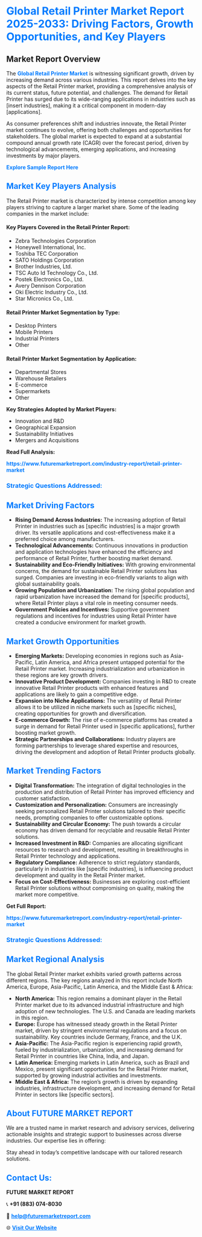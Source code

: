 <h1 style="color: #007BFF;">Global Retail Printer Market Report 2025-2033: Driving Factors, Growth Opportunities, and Key Players</h1>

<section id="overview">
<h2>Market Report Overview</h2>
<p>The <a href="https://www.futuremarketreport.com/industry-report/retail-printer-market" style="color: #007BFF; text-decoration: none;"><strong>Global Retail Printer Market</strong></a> is witnessing significant growth, driven by increasing demand across various industries. This report delves into the key aspects of the Retail Printer market, providing a comprehensive analysis of its current status, future potential, and challenges. The demand for Retail Printer has surged due to its wide-ranging applications in industries such as [insert industries], making it a critical component in modern-day [applications].</p>
<p>As consumer preferences shift and industries innovate, the Retail Printer market continues to evolve, offering both challenges and opportunities for stakeholders. The global market is expected to expand at a substantial compound annual growth rate (CAGR) over the forecast period, driven by technological advancements, emerging applications, and increasing investments by major players.</p>
</section>

<section id="overview">
<p><a href="https://www.futuremarketreport.com/request-sample/reportId=86162" style="color: #007BFF; text-decoration: none;"><strong>Explore Sample Report Here</strong></a></p>
</section>

<section id="key-players">
<h2 style="color: #007BFF;">Market Key Players Analysis</h2>
<p>The Retail Printer market is characterized by intense competition among key players striving to capture a larger market share. Some of the leading companies in the market include:</p>
<h4>Key Players Covered in the Retail Printer Report:</h4>
<ul><li>Zebra Technologies Corporation</li><li>Honeywell International, Inc.</li><li>Toshiba TEC Corporation</li><li>SATO Holdings Corporation</li><li>Brother Industries, Ltd.</li><li>TSC Auto Id Technology Co., Ltd.</li><li>Postek Electronics Co., Ltd.</li><li>Avery Dennison Corporation</li><li>Oki Electric Industry Co., Ltd.</li><li>Star Micronics Co., Ltd.</li></ul>
<h4>Retail Printer Market Segmentation by Type:</h4>
<ul><li>Desktop Printers</li><li>Mobile Printers</li><li>Industrial Printers</li><li>Other</li></ul>

<h4>Retail Printer Market Segmentation by Application:</h4>
<ul><li>Departmental Stores</li><li>Warehouse Retailers</li><li>E-commerce</li><li>Supermarkets</li><li>Other</li></ul>
<p><strong>Key Strategies Adopted by Market Players:</strong></p>
<ul>
<li>Innovation and R&D</li>
<li>Geographical Expansion</li>
<li>Sustainability Initiatives</li>
<li>Mergers and Acquisitions</li>
</ul>
</section>

<section>
<p><strong>Read Full Analysis: </strong></p><a href="https://www.futuremarketreport.com/industry-report/retail-printer-market" style="color: #007BFF; text-decoration: none;"><strong>https://www.futuremarketreport.com/industry-report/retail-printer-market</strong></a>
<h3 style="color: #007BFF;">Strategic Questions Addressed:</h3>
</section>

<section id="driving-factors">
<h2 style="color: #007BFF;">Market Driving Factors</h2>
<ul>
<li><strong>Rising Demand Across Industries:</strong> The increasing adoption of Retail Printer in industries such as [specific industries] is a major growth driver. Its versatile applications and cost-effectiveness make it a preferred choice among manufacturers.</li>
<li><strong>Technological Advancements:</strong> Continuous innovations in production and application technologies have enhanced the efficiency and performance of Retail Printer, further boosting market demand.</li>
<li><strong>Sustainability and Eco-Friendly Initiatives:</strong> With growing environmental concerns, the demand for sustainable Retail Printer solutions has surged. Companies are investing in eco-friendly variants to align with global sustainability goals.</li>
<li><strong>Growing Population and Urbanization:</strong> The rising global population and rapid urbanization have increased the demand for [specific products], where Retail Printer plays a vital role in meeting consumer needs.</li>
<li><strong>Government Policies and Incentives:</strong> Supportive government regulations and incentives for industries using Retail Printer have created a conducive environment for market growth.</li>
</ul>
</section>

<section id="growth-opportunities">
<h2 style="color: #007BFF;">Market Growth Opportunities</h2>
<ul>
<li><strong>Emerging Markets:</strong> Developing economies in regions such as Asia-Pacific, Latin America, and Africa present untapped potential for the Retail Printer market. Increasing industrialization and urbanization in these regions are key growth drivers.</li>
<li><strong>Innovative Product Development:</strong> Companies investing in R&D to create innovative Retail Printer products with enhanced features and applications are likely to gain a competitive edge.</li>
<li><strong>Expansion into Niche Applications:</strong> The versatility of Retail Printer allows it to be utilized in niche markets such as [specific niches], creating opportunities for growth and diversification.</li>
<li><strong>E-commerce Growth:</strong> The rise of e-commerce platforms has created a surge in demand for Retail Printer used in [specific applications], further boosting market growth.</li>
<li><strong>Strategic Partnerships and Collaborations:</strong> Industry players are forming partnerships to leverage shared expertise and resources, driving the development and adoption of Retail Printer products globally.</li>
</ul>
</section>

<section id="trending-factors">
<h2 style="color: #007BFF;">Market Trending Factors</h2>
<ul>
<li><strong>Digital Transformation:</strong> The integration of digital technologies in the production and distribution of Retail Printer has improved efficiency and customer satisfaction.</li>
<li><strong>Customization and Personalization:</strong> Consumers are increasingly seeking personalized Retail Printer solutions tailored to their specific needs, prompting companies to offer customizable options.</li>
<li><strong>Sustainability and Circular Economy:</strong> The push towards a circular economy has driven demand for recyclable and reusable Retail Printer solutions.</li>
<li><strong>Increased Investment in R&D:</strong> Companies are allocating significant resources to research and development, resulting in breakthroughs in Retail Printer technology and applications.</li>
<li><strong>Regulatory Compliance:</strong> Adherence to strict regulatory standards, particularly in industries like [specific industries], is influencing product development and quality in the Retail Printer market.</li>
<li><strong>Focus on Cost-Effectiveness:</strong> Businesses are exploring cost-efficient Retail Printer solutions without compromising on quality, making the market more competitive.</li>
</ul>
</section>

<section>
<p><strong>Get Full Report: </strong></p><a href="https://www.futuremarketreport.com/industry-report/retail-printer-market" style="color: #007BFF; text-decoration: none;"><strong>https://www.futuremarketreport.com/industry-report/retail-printer-market</strong></a>
<h3 style="color: #007BFF;">Strategic Questions Addressed:</h3>
</section>


<section id="regional-analysis">
<h2 style="color: #007BFF;">Market Regional Analysis</h2>
<p>The global Retail Printer market exhibits varied growth patterns across different regions. The key regions analyzed in this report include North America, Europe, Asia-Pacific, Latin America, and the Middle East & Africa:</p>
<ul>
<li><strong>North America:</strong> This region remains a dominant player in the Retail Printer market due to its advanced industrial infrastructure and high adoption of new technologies. The U.S. and Canada are leading markets in this region.</li>
<li><strong>Europe:</strong> Europe has witnessed steady growth in the Retail Printer market, driven by stringent environmental regulations and a focus on sustainability. Key countries include Germany, France, and the U.K.</li>
<li><strong>Asia-Pacific:</strong> The Asia-Pacific region is experiencing rapid growth, fueled by industrialization, urbanization, and increasing demand for Retail Printer in countries like China, India, and Japan.</li>
<li><strong>Latin America:</strong> Emerging markets in Latin America, such as Brazil and Mexico, present significant opportunities for the Retail Printer market, supported by growing industrial activities and investments.</li>
<li><strong>Middle East & Africa:</strong> The region’s growth is driven by expanding industries, infrastructure development, and increasing demand for Retail Printer in sectors like [specific sectors].</li>
</ul>
</section>

<footer>
<h2 style="color: #007BFF;">About FUTURE MARKET REPORT</h2>
<p>We are a trusted name in market research and advisory services, delivering actionable insights and strategic support to businesses across diverse industries. Our expertise lies in offering:</p>

<p>Stay ahead in today’s competitive landscape with our tailored research solutions.</p>

<h2 style="color: #007BFF;">Contact Us:</h2>
<p><strong>FUTURE MARKET REPORT</strong></p>
<p>📞 <strong>+91 (883) 074-8030</strong></p>
<p>📧 <strong><a href="mailto:help@futuremarketreport.com" style="color: #007BFF;">help@futuremarketreport.com</a></strong></p>
<p>🌐 <strong><a href="https://www.futuremarketreport.com/" style="color: #007BFF;">Visit Our Website</a></strong></p>
</footer>